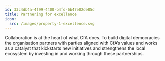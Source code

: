 ```yaml
---
id: 33c4db4a-4f99-4400-b4fd-6b47e02de85d
title: Partnering for excellence
icon:
  src: /images/property-1-excellence.svg
---
```


Collaboration is at the heart of what CfA does. To build digital democracies the organisation partners with parties aligned with CfA’s values and works as a catalyst that kickstarts new initiatives and strengthens the local ecosystem by investing in and working through these partnerships.
